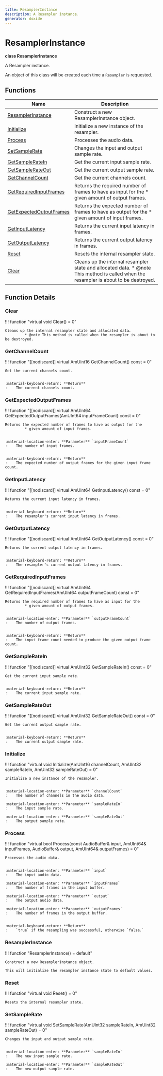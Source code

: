 ```yaml
---
title: ResamplerInstance
description: A Resampler instance.
generator: doxide
---
```



# ResamplerInstance

**class  ResamplerInstance**


A Resampler instance.

An object of this class will be created each time a `Resampler` is requested.
    


## Functions

| Name | Description |
| ---- | ----------- |
| [ResamplerInstance](#ResamplerInstance) | Construct a new ResamplerInstance object. |
| [Initialize](#Initialize) | Initialize a new instance of the resampler. |
| [Process](#Process) | Processes the audio data. |
| [SetSampleRate](#SetSampleRate) | Changes the input and output sample rate. |
| [GetSampleRateIn](#GetSampleRateIn) | Get the current input sample rate. |
| [GetSampleRateOut](#GetSampleRateOut) | Get the current output sample rate. |
| [GetChannelCount](#GetChannelCount) | Get the current channels count. |
| [GetRequiredInputFrames](#GetRequiredInputFrames) | Returns the required number of frames to have as input for the * given amount of output frames. |
| [GetExpectedOutputFrames](#GetExpectedOutputFrames) | Returns the expected number of frames to have as output for the * given amount of input frames. |
| [GetInputLatency](#GetInputLatency) | Returns the current input latency in frames. |
| [GetOutputLatency](#GetOutputLatency) | Returns the current output latency in frames. |
| [Reset](#Reset) | Resets the internal resampler state.  |
| [Clear](#Clear) | Cleans up the internal resampler state and allocated data. * @note This method is called when the resampler is about to be destroyed.  |

## Function Details

### Clear<a name="Clear"></a>
!!! function "virtual void Clear() = 0"

    
    Cleans up the internal resampler state and allocated data.
             * @note This method is called when the resampler is about to be destroyed.
             
    
    
    

### GetChannelCount<a name="GetChannelCount"></a>
!!! function "[[nodiscard]] virtual AmUInt16 GetChannelCount() const = 0"

    
    Get the current channels count.
    
    
    :material-keyboard-return: **Return**
    :    The current channels count.
            
    

### GetExpectedOutputFrames<a name="GetExpectedOutputFrames"></a>
!!! function "[[nodiscard]] virtual AmUInt64 GetExpectedOutputFrames(AmUInt64 inputFrameCount) const = 0"

    
    Returns the expected number of frames to have as output for the
             * given amount of input frames.
    
    
    :material-location-enter: **Parameter** `inputFrameCount`
    :    The number of input frames.
    
    
    :material-keyboard-return: **Return**
    :    The expected number of output frames for the given input frame count.
            
    

### GetInputLatency<a name="GetInputLatency"></a>
!!! function "[[nodiscard]] virtual AmUInt64 GetInputLatency() const = 0"

    
    Returns the current input latency in frames.
    
    
    :material-keyboard-return: **Return**
    :    The resampler's current input latency in frames.
            
    

### GetOutputLatency<a name="GetOutputLatency"></a>
!!! function "[[nodiscard]] virtual AmUInt64 GetOutputLatency() const = 0"

    
    Returns the current output latency in frames.
    
    
    :material-keyboard-return: **Return**
    :    The resampler's current output latency in frames.
            
    

### GetRequiredInputFrames<a name="GetRequiredInputFrames"></a>
!!! function "[[nodiscard]] virtual AmUInt64 GetRequiredInputFrames(AmUInt64 outputFrameCount) const = 0"

    
    Returns the required number of frames to have as input for the
             * given amount of output frames.
    
    
    :material-location-enter: **Parameter** `outputFrameCount`
    :    The number of output frames.
    
    
    :material-keyboard-return: **Return**
    :    The input frame count needed to produce the given output frame count.
            
    

### GetSampleRateIn<a name="GetSampleRateIn"></a>
!!! function "[[nodiscard]] virtual AmUInt32 GetSampleRateIn() const = 0"

    
    Get the current input sample rate.
    
    
    :material-keyboard-return: **Return**
    :    The current input sample rate.
            
    

### GetSampleRateOut<a name="GetSampleRateOut"></a>
!!! function "[[nodiscard]] virtual AmUInt32 GetSampleRateOut() const = 0"

    
    Get the current output sample rate.
    
    
    :material-keyboard-return: **Return**
    :    The current output sample rate.
            
    

### Initialize<a name="Initialize"></a>
!!! function "virtual void Initialize(AmUInt16 channelCount, AmUInt32 sampleRateIn, AmUInt32 sampleRateOut) = 0"

    
    Initialize a new instance of the resampler.
    
    
    :material-location-enter: **Parameter** `channelCount`
    :    The number of channels in the audio data.
        
    :material-location-enter: **Parameter** `sampleRateIn`
    :    The input sample rate.
        
    :material-location-enter: **Parameter** `sampleRateOut`
    :    The output sample rate.
                
    

### Process<a name="Process"></a>
!!! function "virtual bool Process(const AudioBuffer&amp; input, AmUInt64&amp; inputFrames, AudioBuffer&amp; output, AmUInt64&amp; outputFrames) = 0"

    
    Processes the audio data.
    
    
    :material-location-enter: **Parameter** `input`
    :    The input audio data.
        
    :material-location-enter: **Parameter** `inputFrames`
    :    The number of frames in the input buffer.
        
    :material-location-enter: **Parameter** `output`
    :    The output audio data.
        
    :material-location-enter: **Parameter** `outputFrames`
    :    The number of frames in the output buffer.
    
    
    :material-keyboard-return: **Return**
    :    `true` if the resampling was successful, otherwise `false.`
            
    

### ResamplerInstance<a name="ResamplerInstance"></a>
!!! function "ResamplerInstance() = default"

    
    Construct a new ResamplerInstance object.
    
    This will initialize the resampler instance state to default values.
            
    

### Reset<a name="Reset"></a>
!!! function "virtual void Reset() = 0"

    
    Resets the internal resampler state.
             
    
    
    

### SetSampleRate<a name="SetSampleRate"></a>
!!! function "virtual void SetSampleRate(AmUInt32 sampleRateIn, AmUInt32 sampleRateOut) = 0"

    
    Changes the input and output sample rate.
    
    
    :material-location-enter: **Parameter** `sampleRateIn`
    :    The new input sample rate.
        
    :material-location-enter: **Parameter** `sampleRateOut`
    :    The new output sample rate.
                
    

